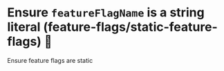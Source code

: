 # Ensure `featureFlagName` is a string literal (feature-flags/static-feature-flags) 🍊

Ensure feature flags are static
